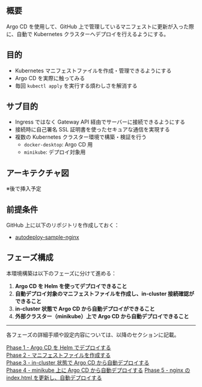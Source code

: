 ## 概要

Argo CD を使用して、GitHub 上で管理しているマニフェストに更新が入った際に、自動で Kubernetes クラスターへデプロイを行えるようにする。

## 目的

- Kubernetes マニフェストファイルを作成・管理できるようにする
- Argo CD を実際に触ってみる
- 毎回 `kubectl apply` を実行する煩わしさを解消する

## サブ目的

- Ingress ではなく Gateway API 経由でサーバーに接続できるようにする
- 接続時に自己署名 SSL 証明書を使ったセキュアな通信を実現する
- 複数の Kubernetes クラスター環境で構築・検証を行う
  - `docker-desktop`: Argo CD 用
  - `minikube`: デプロイ対象用

## アーキテクチャ図

※後で挿入予定

## 前提条件

GitHub 上に以下のリポジトリを作成しておく：

- [autodeploy-sample-nginx](https://github.com/Karasu1t/autodeploy-sample-nginx)

## フェーズ構成

本環境構築は以下のフェーズに分けて進める：

1. **Argo CD を Helm を使ってデプロイできること**
2. **自動デプロイ対象のマニフェストファイルを作成し、in-cluster 接続確認ができること**
3. **in-cluster 状態で Argo CD から自動デプロイができること**
4. **外部クラスター（minikube）上で Argo CD から自動デプロイできること**

---

各フェーズの詳細手順や設定内容については、以降のセクションに記載。

[Phase 1 - Argo CD を Helm でデプロイする](https://github.com/Karasu1t/autodeploy-sample-nginx/blob/main/Phase1.md)  
[Phase 2 - マニフェストファイルを作成する](https://github.com/Karasu1t/autodeploy-sample-nginx/blob/main/Phase2.md)  
[Phase 3 - in-cluster 状態で Argo CD から自動デプロイする](https://github.com/Karasu1t/autodeploy-sample-nginx/blob/main/Phase3.md)  
[Phase 4 - minikube 上に Argo CD から自動デプロイする](https://github.com/Karasu1t/autodeploy-sample-nginx/blob/main/Phase4.md)
[Phase 5 - nginx の index.html を更新し、自動デプロイする](https://github.com/Karasu1t/autodeploy-sample-nginx/blob/main/Phase5.md)

